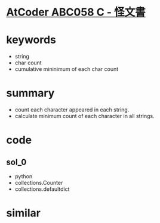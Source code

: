 # [AtCoder ABC058 C - 怪文書](https://atcoder.jp/contests/abc058/tasks/arc071_a)


# keywords
- string
- char count 
- cumulative mininimum of each char count 


# summary
- count each character appeared in each string.
- calculate minimum count of each character in all strings. 


# code 
## sol_0
- python
- collections.Counter
- collections.defaultdict 


# similar 
